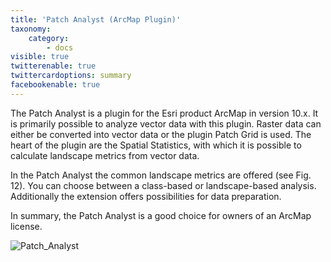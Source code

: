 ```yaml
---
title: 'Patch Analyst (ArcMap Plugin)'
taxonomy:
    category:
        - docs
visible: true
twitterenable: true
twittercardoptions: summary
facebookenable: true
---
```


The Patch Analyst is a plugin for the Esri product ArcMap in version 10.x. It is primarily possible to analyze vector data with this plugin. Raster data can either be converted into vector data or the plugin Patch Grid is used. The heart of the plugin are the Spatial Statistics, with which it is possible to calculate landscape metrics from vector data.

In the Patch Analyst the common landscape metrics are offered (see Fig. 12). You can choose between a class-based or landscape-based analysis. Additionally the extension offers possibilities for data preparation.

In summary, the Patch Analyst is a good choice for owners of an ArcMap license.

![Patch_Analyst](PatchAnalyst.JPG?lightbox=800&classes=caption "Fig. 12: Patch Analyst - Spatial Statistics (http://www.cnfer.on.ca/SEP/, accessed on 22.11.2018)")
